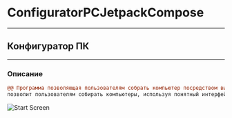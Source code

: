 # ConfiguratorPCJetpackCompose
---
## Конфигуратор ПК
---
### Описание

```diff
@@ Программа позволяющая пользователям собрать компьютер посредством выбранных совместимых комплектующих. Разрабатываемое приложение 
позволит пользователям собирать компьютеры, используя понятный интерфейс.@@
```

![Start Screen](https://user-images.githubusercontent.com/96525915/195094016-39bd64eb-7cf7-491e-940f-b6267c150a9c.png)
